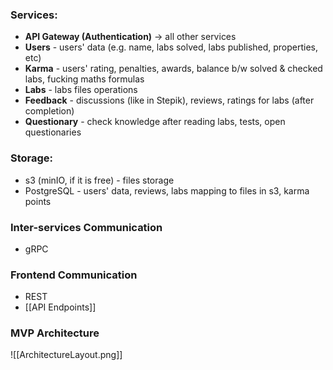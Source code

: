 ### Services:
- **API Gateway (Authentication)** -> all other services
- **Users** - users' data (e.g. name, labs solved, labs published, properties, etc)
- **Karma** - users' rating, penalties, awards, balance b/w solved & checked labs, fucking maths formulas
- **Labs** - labs files operations
- **Feedback** - discussions (like in Stepik), reviews, ratings for labs (after completion)
- **Questionary** - check knowledge after reading labs, tests, open questionaries

### Storage:
- s3 (minIO, if it is free) - files storage
- PostgreSQL - users' data, reviews, labs mapping to files in s3, karma points

### Inter-services Communication
- gRPC

### Frontend Communication
- REST
- [[API Endpoints]]

### MVP Architecture

![[ArchitectureLayout.png]]

